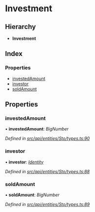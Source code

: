 # Investment

## Hierarchy

* **Investment**

## Index

### Properties

* [investedAmount](investment.md#investedamount)
* [investor](investment.md#investor)
* [soldAmount](investment.md#soldamount)

## Properties

### investedAmount

• **investedAmount**: _BigNumber_

_Defined in_ [_src/api/entities/Sto/types.ts:90_](https://github.com/PolymathNetwork/polymesh-sdk/blob/56921667/src/api/entities/Sto/types.ts#L90)

### investor

• **investor**: [_Identity_](../classes/identity.md)

_Defined in_ [_src/api/entities/Sto/types.ts:88_](https://github.com/PolymathNetwork/polymesh-sdk/blob/56921667/src/api/entities/Sto/types.ts#L88)

### soldAmount

• **soldAmount**: _BigNumber_

_Defined in_ [_src/api/entities/Sto/types.ts:89_](https://github.com/PolymathNetwork/polymesh-sdk/blob/56921667/src/api/entities/Sto/types.ts#L89)

